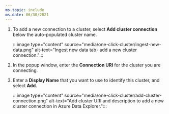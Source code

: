 ```yaml
---
ms.topic: include
ms.date: 06/30/2021
---
```


1. To add a new connection to a cluster, select **Add cluster connection** below the auto-populated cluster name.
 
    :::image type="content" source="media/one-click-cluster/ingest-new-data.png" alt-text="Ingest new data tab- add a new cluster connection.":::

1. In the popup window, enter the **Connection URI** for the cluster you are connecting. 
1. Enter a **Display Name** that you want to use to identify this cluster, and select **Add**. 

    :::image type="content" source="media/one-click-cluster/add-cluster-connection.png" alt-text="Add cluster URI and description to add a new cluster connection in Azure Data Explorer.":::